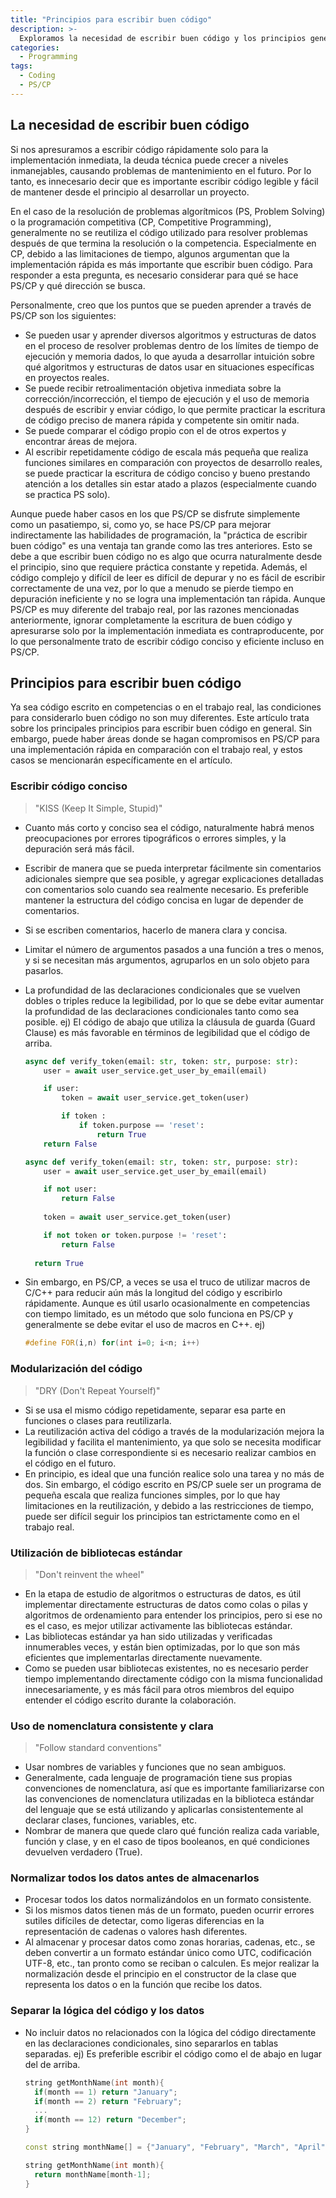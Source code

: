 ```yaml
---
title: "Principios para escribir buen código"
description: >-
  Exploramos la necesidad de escribir buen código y los principios generales para hacerlo.
categories:
  - Programming
tags:
  - Coding
  - PS/CP
---
```

## La necesidad de escribir buen código
Si nos apresuramos a escribir código rápidamente solo para la implementación inmediata, la deuda técnica puede crecer a niveles inmanejables, causando problemas de mantenimiento en el futuro. Por lo tanto, es innecesario decir que es importante escribir código legible y fácil de mantener desde el principio al desarrollar un proyecto.

En el caso de la resolución de problemas algorítmicos (PS, Problem Solving) o la programación competitiva (CP, Competitive Programming), generalmente no se reutiliza el código utilizado para resolver problemas después de que termina la resolución o la competencia. Especialmente en CP, debido a las limitaciones de tiempo, algunos argumentan que la implementación rápida es más importante que escribir buen código. Para responder a esta pregunta, es necesario considerar para qué se hace PS/CP y qué dirección se busca.

Personalmente, creo que los puntos que se pueden aprender a través de PS/CP son los siguientes:
- Se pueden usar y aprender diversos algoritmos y estructuras de datos en el proceso de resolver problemas dentro de los límites de tiempo de ejecución y memoria dados, lo que ayuda a desarrollar intuición sobre qué algoritmos y estructuras de datos usar en situaciones específicas en proyectos reales.
- Se puede recibir retroalimentación objetiva inmediata sobre la corrección/incorrección, el tiempo de ejecución y el uso de memoria después de escribir y enviar código, lo que permite practicar la escritura de código preciso de manera rápida y competente sin omitir nada.
- Se puede comparar el código propio con el de otros expertos y encontrar áreas de mejora.
- Al escribir repetidamente código de escala más pequeña que realiza funciones similares en comparación con proyectos de desarrollo reales, se puede practicar la escritura de código conciso y bueno prestando atención a los detalles sin estar atado a plazos (especialmente cuando se practica PS solo).

Aunque puede haber casos en los que PS/CP se disfrute simplemente como un pasatiempo, si, como yo, se hace PS/CP para mejorar indirectamente las habilidades de programación, la "práctica de escribir buen código" es una ventaja tan grande como las tres anteriores. Esto se debe a que escribir buen código no es algo que ocurra naturalmente desde el principio, sino que requiere práctica constante y repetida. Además, el código complejo y difícil de leer es difícil de depurar y no es fácil de escribir correctamente de una vez, por lo que a menudo se pierde tiempo en depuración ineficiente y no se logra una implementación tan rápida. Aunque PS/CP es muy diferente del trabajo real, por las razones mencionadas anteriormente, ignorar completamente la escritura de buen código y apresurarse solo por la implementación inmediata es contraproducente, por lo que personalmente trato de escribir código conciso y eficiente incluso en PS/CP.

## Principios para escribir buen código
Ya sea código escrito en competencias o en el trabajo real, las condiciones para considerarlo buen código no son muy diferentes. Este artículo trata sobre los principales principios para escribir buen código en general. Sin embargo, puede haber áreas donde se hagan compromisos en PS/CP para una implementación rápida en comparación con el trabajo real, y estos casos se mencionarán específicamente en el artículo.

### Escribir código conciso
> "KISS (Keep It Simple, Stupid)"
- Cuanto más corto y conciso sea el código, naturalmente habrá menos preocupaciones por errores tipográficos o errores simples, y la depuración será más fácil.
- Escribir de manera que se pueda interpretar fácilmente sin comentarios adicionales siempre que sea posible, y agregar explicaciones detalladas con comentarios solo cuando sea realmente necesario. Es preferible mantener la estructura del código concisa en lugar de depender de comentarios.
- Si se escriben comentarios, hacerlo de manera clara y concisa.
- Limitar el número de argumentos pasados a una función a tres o menos, y si se necesitan más argumentos, agruparlos en un solo objeto para pasarlos.
- La profundidad de las declaraciones condicionales que se vuelven dobles o triples reduce la legibilidad, por lo que se debe evitar aumentar la profundidad de las declaraciones condicionales tanto como sea posible.
  ej) El código de abajo que utiliza la cláusula de guarda (Guard Clause) es más favorable en términos de legibilidad que el código de arriba.

  ```python
  async def verify_token(email: str, token: str, purpose: str):
      user = await user_service.get_user_by_email(email)
  
      if user:
          token = await user_service.get_token(user)
  
          if token :
              if token.purpose == 'reset':
                  return True
      return False
  ```
  ```python
  async def verify_token(email: str, token: str, purpose: str):
      user = await user_service.get_user_by_email(email)
  
      if not user:
          return False
    
      token = await user_service.get_token(user)
  
      if not token or token.purpose != 'reset':
          return False
    
    return True
  ```
- Sin embargo, en PS/CP, a veces se usa el truco de utilizar macros de C/C++ para reducir aún más la longitud del código y escribirlo rápidamente. Aunque es útil usarlo ocasionalmente en competencias con tiempo limitado, es un método que solo funciona en PS/CP y generalmente se debe evitar el uso de macros en C++.
  ej)  

  ```c++
  #define FOR(i,n) for(int i=0; i<n; i++)
  ```

### Modularización del código
> "DRY (Don't Repeat Yourself)"
- Si se usa el mismo código repetidamente, separar esa parte en funciones o clases para reutilizarla.
- La reutilización activa del código a través de la modularización mejora la legibilidad y facilita el mantenimiento, ya que solo se necesita modificar la función o clase correspondiente si es necesario realizar cambios en el código en el futuro.
- En principio, es ideal que una función realice solo una tarea y no más de dos. Sin embargo, el código escrito en PS/CP suele ser un programa de pequeña escala que realiza funciones simples, por lo que hay limitaciones en la reutilización, y debido a las restricciones de tiempo, puede ser difícil seguir los principios tan estrictamente como en el trabajo real.

### Utilización de bibliotecas estándar
> "Don't reinvent the wheel"
- En la etapa de estudio de algoritmos o estructuras de datos, es útil implementar directamente estructuras de datos como colas o pilas y algoritmos de ordenamiento para entender los principios, pero si ese no es el caso, es mejor utilizar activamente las bibliotecas estándar.
- Las bibliotecas estándar ya han sido utilizadas y verificadas innumerables veces, y están bien optimizadas, por lo que son más eficientes que implementarlas directamente nuevamente.
- Como se pueden usar bibliotecas existentes, no es necesario perder tiempo implementando directamente código con la misma funcionalidad innecesariamente, y es más fácil para otros miembros del equipo entender el código escrito durante la colaboración.

### Uso de nomenclatura consistente y clara
> "Follow standard conventions"
- Usar nombres de variables y funciones que no sean ambiguos.
- Generalmente, cada lenguaje de programación tiene sus propias convenciones de nomenclatura, así que es importante familiarizarse con las convenciones de nomenclatura utilizadas en la biblioteca estándar del lenguaje que se está utilizando y aplicarlas consistentemente al declarar clases, funciones, variables, etc.
- Nombrar de manera que quede claro qué función realiza cada variable, función y clase, y en el caso de tipos booleanos, en qué condiciones devuelven verdadero (True).

### Normalizar todos los datos antes de almacenarlos
- Procesar todos los datos normalizándolos en un formato consistente.
- Si los mismos datos tienen más de un formato, pueden ocurrir errores sutiles difíciles de detectar, como ligeras diferencias en la representación de cadenas o valores hash diferentes.
- Al almacenar y procesar datos como zonas horarias, cadenas, etc., se deben convertir a un formato estándar único como UTC, codificación UTF-8, etc., tan pronto como se reciban o calculen. Es mejor realizar la normalización desde el principio en el constructor de la clase que representa los datos o en la función que recibe los datos.

### Separar la lógica del código y los datos
- No incluir datos no relacionados con la lógica del código directamente en las declaraciones condicionales, sino separarlos en tablas separadas.
  ej) Es preferible escribir el código como el de abajo en lugar del de arriba.

  ```c++
  string getMonthName(int month){
    if(month == 1) return "January";
    if(month == 2) return "February";
    ...
    if(month == 12) return "December";
  }
  ```
  ```c++
  const string monthName[] = {"January", "February", "March", "April", "May", "June", "July", "August", "September", "October", "November", "December"};

  string getMonthName(int month){
    return monthName[month-1];
  }
  ```